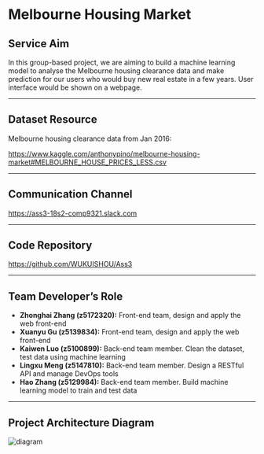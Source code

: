 ﻿# Melbourne Housing Market
## Service Aim
In this group-based project, we are aiming to build a machine learning model to analyse the Melbourne housing clearance data and make prediction for our users who would buy new real estate in a few years. User interface would be shown on a webpage.
- - - -
## Dataset Resource
Melbourne housing clearance data from Jan 2016:

https://www.kaggle.com/anthonypino/melbourne-housing-market#MELBOURNE_HOUSE_PRICES_LESS.csv
- - - -
## Communication Channel
https://ass3-18s2-comp9321.slack.com
- - - -
## Code Repository
https://github.com/WUKUISHOU/Ass3
- - - -
## Team Developer’s Role
* **Zhonghai Zhang (z5172320):**
Front-end team, design and apply the web front-end
* **Xuanyu Gu (z5139834):**
Front-end team, design and apply the web front-end
* **Kaiwen Luo (z5100899):**
Back-end team member. Clean the dataset, test data using machine learning
* **Lingxu Meng (z5147810):**
Back-end team member. Design a RESTful API and manage DevOps tools
* **Hao Zhang (z5129984):**
Back-end team member. Build machine learning model to train and test data
- - - -
## Project Architecture Diagram
![diagram](https://github.com/WUKUISHOU/Ass3/blob/master/diagram.png)
